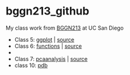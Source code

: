 # bggn213_github
My class work from [BGGN213](https://bioboot.github.io/bggn213_F24/) at UC San Diego

- Class 5: [ggplot](https://github.com/Dhruv5199ucsd/bggn213_github/blob/main/Class05/class05.md) | [source](https://github.com/Dhruv5199ucsd/bggn213_github/blob/main/Class05/class05.qmd)
- Class 6: [functions](https://github.com/Dhruv5199ucsd/bggn213_github/blob/main/Class06/class06.md) | [source](https://github.com/Dhruv5199ucsd/bggn213_github/blob/main/Class06/class06.qmd)
- 
- Class 7: [pcaanalysis](https://github.com/Dhruv5199ucsd/bggn213_github/blob/main/Class07/class07.md) | [source](https://github.com/Dhruv5199ucsd/bggn213_github/blob/main/Class07/Class07.qmd)
- class 10: [pdb](https://github.com/Dhruv5199ucsd/bggn213_github/blob/main/Class10/Class10Quarto.qmd)
